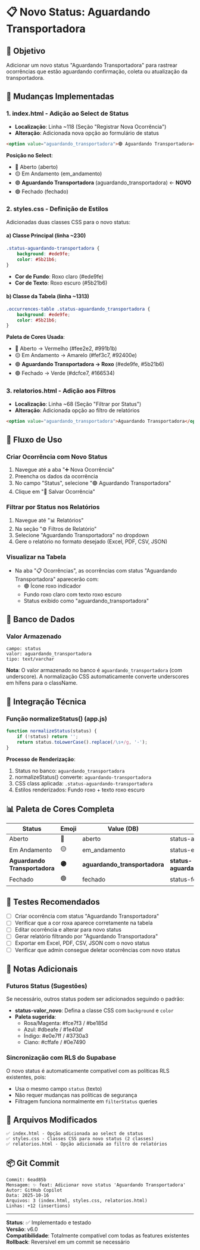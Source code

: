 # 📋 Novo Status: Aguardando Transportadora

## 🎯 Objetivo
Adicionar um novo status "Aguardando Transportadora" para rastrear ocorrências que estão aguardando confirmação, coleta ou atualização da transportadora.

## 📝 Mudanças Implementadas

### 1. **index.html** - Adição ao Select de Status
- **Localização**: Linha ~118 (Seção "Registrar Nova Ocorrência")
- **Alteração**: Adicionada nova opção ao formulário de status

```html
<option value="aguardando_transportadora">🟣 Aguardando Transportadora</option>
```

**Posição no Select**:
- 🔴 Aberto (aberto)
- 🟡 Em Andamento (em_andamento)
- 🟣 **Aguardando Transportadora** (aguardando_transportadora) ← **NOVO**
- 🟢 Fechado (fechado)

### 2. **styles.css** - Definição de Estilos
Adicionadas duas classes CSS para o novo status:

#### a) Classe Principal (linha ~230)
```css
.status-aguardando-transportadora {
    background: #ede9fe;
    color: #5b21b6;
}
```
- **Cor de Fundo**: Roxo claro (#ede9fe)
- **Cor de Texto**: Roxo escuro (#5b21b6)

#### b) Classe da Tabela (linha ~1313)
```css
.occurrences-table .status-aguardando_transportadora {
    background: #ede9fe;
    color: #5b21b6;
}
```

**Paleta de Cores Usada**:
- 🔴 Aberto → Vermelho (#fee2e2, #991b1b)
- 🟡 Em Andamento → Amarelo (#fef3c7, #92400e)
- 🟣 **Aguardando Transportadora → Roxo** (#ede9fe, #5b21b6)
- 🟢 Fechado → Verde (#dcfce7, #166534)

### 3. **relatorios.html** - Adição aos Filtros
- **Localização**: Linha ~68 (Seção "Filtrar por Status")
- **Alteração**: Adicionada opção ao filtro de relatórios

```html
<option value="aguardando_transportadora">Aguardando Transportadora</option>
```

## 🔄 Fluxo de Uso

### Criar Ocorrência com Novo Status
1. Navegue até a aba "➕ Nova Ocorrência"
2. Preencha os dados da ocorrência
3. No campo "Status", selecione "🟣 Aguardando Transportadora"
4. Clique em "💾 Salvar Ocorrência"

### Filtrar por Status nos Relatórios
1. Navegue até "📊 Relatórios"
2. Na seção "⚙️ Filtros de Relatório"
3. Selecione "Aguardando Transportadora" no dropdown
4. Gere o relatório no formato desejado (Excel, PDF, CSV, JSON)

### Visualizar na Tabela
- Na aba "📋 Ocorrências", as ocorrências com status "Aguardando Transportadora" aparecerão com:
  - 🟣 Ícone roxo indicador
  - Fundo roxo claro com texto roxo escuro
  - Status exibido como "aguardando_transportadora"

## 💾 Banco de Dados

### Valor Armazenado
```
campo: status
valor: aguardando_transportadora
tipo: text/varchar
```

**Nota**: O valor armazenado no banco é `aguardando_transportadora` (com underscore).
A normalização CSS automaticamente converte underscores em hífens para o className.

## 🔌 Integração Técnica

### Função normalizeStatus() (app.js)
```javascript
function normalizeStatus(status) {
    if (!status) return '';
    return status.toLowerCase().replace(/\s+/g, '-');
}
```

**Processo de Renderização**:
1. Status no banco: `aguardando_transportadora`
2. normalizeStatus() converte: `aguardando-transportadora`
3. CSS class aplicada: `.status-aguardando-transportadora`
4. Estilos renderizados: Fundo roxo + texto roxo escuro

## 📊 Paleta de Cores Completa

| Status | Emoji | Value (DB) | CSS Class | Background | Text |
|--------|-------|-----------|-----------|------------|------|
| Aberto | 🔴 | aberto | status-aberto | #fee2e2 | #991b1b |
| Em Andamento | 🟡 | em_andamento | status-em_andamento | #fef3c7 | #92400e |
| **Aguardando Transportadora** | **🟣** | **aguardando_transportadora** | **status-aguardando_transportadora** | **#ede9fe** | **#5b21b6** |
| Fechado | 🟢 | fechado | status-fechado | #dcfce7 | #166534 |

## 🧪 Testes Recomendados

- [ ] Criar ocorrência com status "Aguardando Transportadora"
- [ ] Verificar que a cor roxa aparece corretamente na tabela
- [ ] Editar ocorrência e alterar para novo status
- [ ] Gerar relatório filtrando por "Aguardando Transportadora"
- [ ] Exportar em Excel, PDF, CSV, JSON com o novo status
- [ ] Verificar que admin consegue deletar ocorrências com novo status

## 📝 Notas Adicionais

### Futuros Status (Sugestões)
Se necessário, outros status podem ser adicionados seguindo o padrão:
- **status-valor_novo**: Defina a classe CSS com `background` e `color`
- **Paleta sugerida**:
  - Rosa/Magenta: #fce7f3 / #be185d
  - Azul: #dbeafe / #1e40af
  - Índigo: #e0e7ff / #3730a3
  - Ciano: #cffafe / #0e7490

### Sincronização com RLS do Supabase
O novo status é automaticamente compatível com as políticas RLS existentes, pois:
- Usa o mesmo campo `status` (texto)
- Não requer mudanças nas políticas de segurança
- Filtragem funciona normalmente em `filterStatus` queries

## 🔗 Arquivos Modificados

```
✅ index.html - Opção adicionada ao select de status
✅ styles.css - Classes CSS para novo status (2 classes)
✅ relatorios.html - Opção adicionada ao filtro de relatórios
```

## 📦 Git Commit
```
Commit: 6ead85b
Mensagem: ✨ feat: Adicionar novo status 'Aguardando Transportadora'
Autor: GitHub Copilot
Data: 2025-10-16
Arquivos: 3 (index.html, styles.css, relatorios.html)
Linhas: +12 (insertions)
```

---

**Status**: ✅ Implementado e testado  
**Versão**: v6.0  
**Compatibilidade**: Totalmente compatível com todas as features existentes  
**Rollback**: Reversível em um commit se necessário
